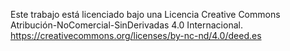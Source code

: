 Este trabajo está licenciado bajo una Licencia Creative Commons Atribución-NoComercial-SinDerivadas 4.0 Internacional.
https://creativecommons.org/licenses/by-nc-nd/4.0/deed.es